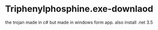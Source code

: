 # Triphenylphosphine.exe-downlaod
the trojan made in c# but made in windows form app. also install .net 3.5
